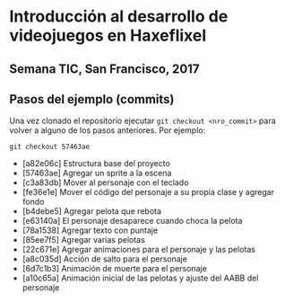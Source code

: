 # Introducción al desarrollo de videojuegos en Haxeflixel

## Semana TIC, San Francisco, 2017


## Pasos del ejemplo (commits)

Una vez clonado el repositorio ejecutar `git checkout <nro_commit>` para volver a alguno de los pasos anteriores. Por ejemplo:

```
git checkout 57463ae
```

* [a82e06c] Estructura base del proyecto
* [57463ae] Agregar un sprite a la escena
* [c3a83db] Mover al personaje con el teclado
* [fe36e1e] Mover el código del personaje a su propia clase y agregar fondo
* [b4debe5] Agregar pelota que rebota
* [e63140a] El personaje desaparece cuando choca la pelota
* [78a1538] Agregar texto con puntaje
* [85ee7f5] Agregar varias pelotas
* [22c671e] Agregar animaciones para el personaje y las pelotas
* [a8c035d] Acción de salto para el personaje
* [6d7c1b3] Animación de muerte para el personaje
* [a10c65a] Animación inicial de las pelotas y ajuste del AABB del personaje
